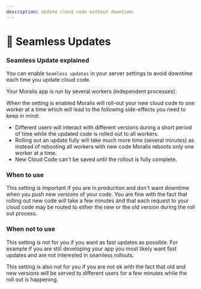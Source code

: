 ```yaml
---
description: Update cloud code without downtime.
---
```


# 🥳 Seamless Updates

### Seamless Update explained

You can enable `Seamless updates` in your server settings to avoid downtime each time you update cloud code.

Your Moralis app is run by several workers (independent processes).

When the setting is enabled Moralis will roll-out your new cloud code to one worker at a time which will lead to the following side-effects you need to keep in mind:

* Different users will interact with different versions during a short period of time while the updated code is rolled out to all workers.
* Rolling out an update fully will take much more time (several minutes) as instead of rebooting all workers with new code Moralis reboots only one worker at a time.&#x20;
* New Cloud Code can't be saved until the rollout is fully complete.

### When to use

This setting is important if you are in production and don't want downtime when you push new versions of your code. You are fine with the fact that rolling out new code will take a few minutes and that each request to your cloud code may be routed to either the new or the old version during the roll out process.

### When not to use

This setting is not for you if you want as fast updates as possible. For example if you are still developing your app you most likely want fast updates and are not interested in seamless rollouts.

This setting is also not for you if you are not ok with the fact that old and new versions will be served to different users for a few minutes while the roll out is happening.
